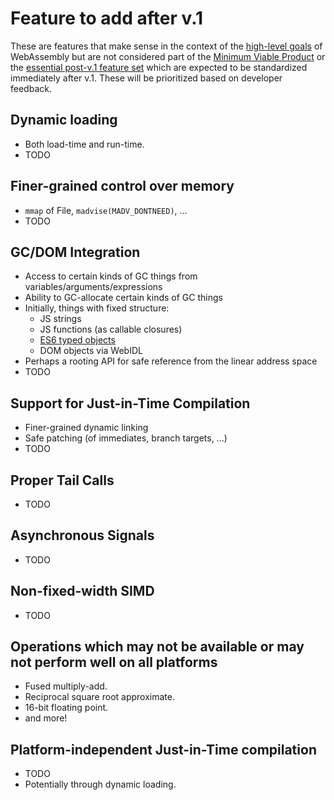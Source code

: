 # Feature to add after v.1

These are features that make sense in the context of the
[high-level goals](HighLevelGoals.md) of WebAssembly but are not considered part
of the [Minimum Viable Product](V1.md) or the
[essential post-v.1 feature set](EssentialPostV1Features.md) which are expected
to be standardized immediately after v.1. These will be prioritized based on
developer feedback.

## Dynamic loading
 * Both load-time and run-time.
 * TODO

## Finer-grained control over memory
 * `mmap` of File, `madvise(MADV_DONTNEED)`, ...
 * TODO
 
## GC/DOM Integration
 * Access to certain kinds of GC things from variables/arguments/expressions
 * Ability to GC-allocate certain kinds of GC things
 * Initially, things with fixed structure:
   * JS strings
   * JS functions (as callable closures)
   * [ES6 typed objects](https://github.com/nikomatsakis/typed-objects-explainer/)
   * DOM objects via WebIDL
 * Perhaps a rooting API for safe reference from the linear address space
 * TODO

## Support for Just-in-Time Compilation
 * Finer-grained dynamic linking
 * Safe patching (of immediates, branch targets, ...)
 * TODO
 
## Proper Tail Calls
 * TODO
 
## Asynchronous Signals
 * TODO

## Non-fixed-width SIMD
 * TODO
 
## Operations which may not be available or may not perform well on all platforms
 * Fused multiply-add.
 * Reciprocal square root approximate.
 * 16-bit floating point.
 * and more!

## Platform-independent Just-in-Time compilation
* TODO
* Potentially through dynamic loading.
